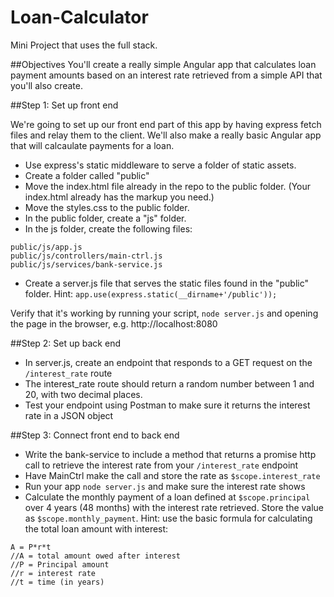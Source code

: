 Loan-Calculator
===============

Mini Project that uses the full stack. 

##Objectives
You'll create a really simple Angular app that calculates loan payment amounts based on an interest rate retrieved from a simple API that you'll also create.

##Step 1: Set up front end

We're going to set up our front end part of this app by having express fetch files and relay them to the client. We'll also make a really basic Angular app that will calcaulate payments for a loan.

* Use express's static middleware to serve a folder of static assets.
 * Create a folder called "public"
 * Move the index.html file already in the repo to the public folder. (Your index.html already has the markup you need.)
 * Move the styles.css to the public folder.
 * In the public folder, create a "js" folder.
 * In the js folder, create the following files:
 
```
public/js/app.js
public/js/controllers/main-ctrl.js
public/js/services/bank-service.js
```

 * Create a server.js file that serves the static files found in the "public" folder. Hint: `app.use(express.static(__dirname+'/public'));`

Verify that it's working by running your script, `node server.js` and opening the page in the browser, e.g. http://localhost:8080

##Step 2: Set up back end

* In server.js, create an endpoint that responds to a GET request on the `/interest_rate` route
* The interest_rate route should return a random number between 1 and 20, with two decimal places.
* Test your endpoint using Postman to make sure it returns the interest rate in a JSON object

##Step 3: Connect front end to back end

* Write the bank-service to include a method that returns a promise http call to retrieve the interest rate from your `/interest_rate` endpoint
* Have MainCtrl make the call and store the rate as `$scope.interest_rate`
* Run your app `node server.js` and make sure the interest rate shows
* Calculate the monthly payment of a loan defined at `$scope.principal` over 4 years (48 months) with the interest rate retrieved. Store the value as `$scope.monthly_payment`. Hint: use the basic formula for calculating the total loan amount with interest:

```
A = P*r*t
//A = total amount owed after interest
//P = Principal amount
//r = interest rate
//t = time (in years)
```
